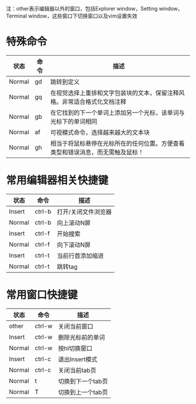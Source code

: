 注：other表示编辑器以外的窗口，包括Explorer window，Setting window，Terminal window，这些窗口下切换窗口以及vim设置失效

# 特殊命令
| 状态   | 命令 | 描述                                                                           |
| ------ | ---- | ------------------------------------------------------------------------------ |
| Normal | gd   | 跳转到定义                                                                     |
| Normal | gq   | 在视觉选择上重排和文字包装块的文本，保留注释风格。非常适合格式化文档注释       |
| Normal | gb   | 在它找到的下一个单词上添加另一个光标，该单词与光标下的单词相同                 |
| Normal | af   | 可视模式命令，选择越来越大的文本块                                             |
| Normal | gh   | 相当于将鼠标悬停在光标所在的任何位置。方便查看类型和错误消息，而无需触及鼠标！ | N |

# 常用编辑器相关快捷键
| 状态   | 命令   | 描述                |
| ------ | ------ | ------------------- |
| Insert | ctrl-b | 打开/关闭文件浏览器 |
| Normal | ctrl-b | 向上滚动N屏         |
| Insert | ctrl-f | 开始搜索            |
| Normal | ctrl-f | 向下滚动N屏         |
| Insert | ctrl-t | 当前行首添加缩进    |
| Normal | ctrl-t | 跳转tag             |

# 常用窗口快捷键
| 状态         | 命令   | 描述              |
| ------------ | ------ | ----------------- |
| other        | ctrl-w | 关闭当前窗口      |
| Insert       | ctrl-w | 删除光标前的单词  |
| Normal       | ctrl-w | 按hl切换窗口      |
| Insert       | ctrl-c | 退出Insert模式    |
| Normal       | ctrl-c | 关闭当前tab页     |
| Normal       | t      | 切换到下一个tab页 |
| Normal       | T      | 切换到上一个tab页 |
